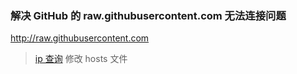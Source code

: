 ### 解决 GitHub 的 raw.githubusercontent.com 无法连接问题

http://raw.githubusercontent.com

> [ip 查询](https://www.ipaddress.com/) 修改 hosts 文件
